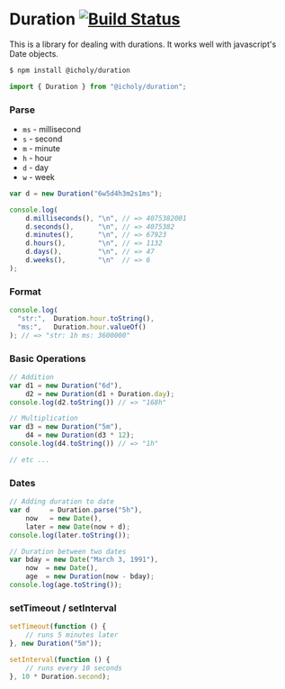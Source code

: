 # Duration [![Build Status](https://travis-ci.org/icholy/Duration.js.png?branch=master)](https://travis-ci.org/icholy/Duration.js)

This is a library for dealing with durations. 
It works well with javascript's Date objects.


``` sh
$ npm install @icholy/duration
```

``` js
import { Duration } from "@icholy/duration";
```

### Parse

* `ms` - millisecond
* `s` - second
* `m` - minute
* `h` - hour
* `d` - day
* `w` - week

``` js
var d = new Duration("6w5d4h3m2s1ms");

console.log(
    d.milliseconds(), "\n", // => 4075382001
    d.seconds(),      "\n", // => 4075382
    d.minutes(),      "\n", // => 67923
    d.hours(),        "\n", // => 1132
    d.days(),         "\n", // => 47
    d.weeks(),        "\n"  // => 6
);
```

### Format
``` js
console.log(
  "str:",  Duration.hour.toString(),
  "ms:",   Duration.hour.valueOf()
); // => "str: 1h ms: 3600000"
```

### Basic Operations
``` js
// Addition
var d1 = new Duration("6d"),
    d2 = new Duration(d1 + Duration.day);
console.log(d2.toString()) // => "168h"

// Multiplication
var d3 = new Duration("5m"),
    d4 = new Duration(d3 * 12);
console.log(d4.toString()) // => "1h"

// etc ...
```

### Dates
``` js
// Adding duration to date
var d     = Duration.parse("5h"),
    now   = new Date(),
    later = new Date(now + d);
console.log(later.toString());

// Duration between two dates
var bday = new Date("March 3, 1991"),
    now  = new Date(),
    age  = new Duration(now - bday);
console.log(age.toString());
```

### setTimeout / setInterval

``` js
setTimeout(function () {
    // runs 5 minutes later
}, new Duration("5m"));

setInterval(function () {
    // runs every 10 seconds 
}, 10 * Duration.second);
```

